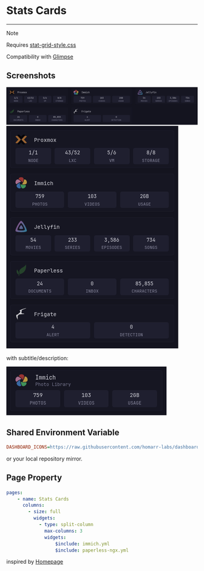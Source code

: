 # Stats Cards
---
> [!NOTE]
>
> Requires [stat-grid-style.css](/styles/stat-grid-style.css)
>
> Compatibility with [Glimpse](https://github.com/ralphocdol/glance-micro-scripts/blob/main/glimpse/README.md)

## Screenshots
![desktop](preview1.png)
![mobile](preview2.png)

with subtitle/description:

![subtitled](preview3.png)

## Shared Environment Variable
```ini
DASHBOARD_ICONS=https://raw.githubusercontent.com/homarr-labs/dashboard-icons/refs/heads/main
```
or your local repository mirror.

## Page Property
```yml
pages:
    - name: Stats Cards
      columns:
        - size: full
          widgets:
            - type: split-column
              max-columns: 3
              widgets:
                  $include: immich.yml
                  $include: paperless-ngx.yml
```

inspired by [Homepage](https://gethomepage.dev/)